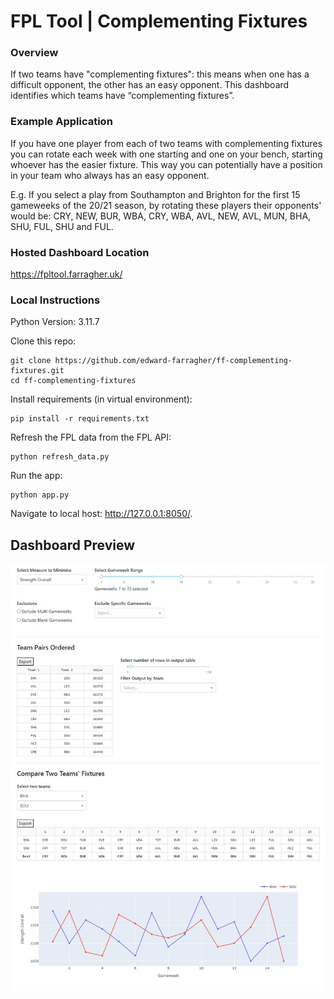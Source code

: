 # FPL Tool | Complementing Fixtures

### Overview
If two teams have "complementing fixtures": this means when one has a difficult opponent, the other has an easy opponent. This dashboard identifies which teams have “complementing fixtures”.

### Example Application
If you have one player from each of two teams with complementing fixtures you can rotate each week with one starting and one on your bench, starting whoever has the easier fixture. This way you can potentially have a position in your team who always has an easy opponent.

E.g. If you select a play from Southampton and Brighton for the first 15 gameweeks of the 20/21 season, by rotating these players their opponents' would be: CRY, NEW, BUR, WBA, CRY, WBA, AVL, NEW, AVL, MUN, BHA, SHU, FUL, SHU and FUL.


### Hosted Dashboard Location
https://fpltool.farragher.uk/


### Local Instructions
Python Version: 3.11.7

Clone this repo:
```
git clone https://github.com/edward-farragher/ff-complementing-fixtures.git
cd ff-complementing-fixtures
```

Install requirements (in virtual environment):
```
pip install -r requirements.txt
```

Refresh the FPL data from the FPL API:
```
python refresh_data.py
```

Run the app:
```
python app.py
```

Navigate to local host: http://127.0.0.1:8050/.


## Dashboard Preview
![](assets/bha-sou-dash.jpg)